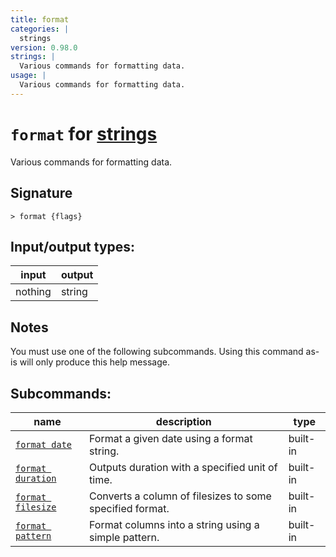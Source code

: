 ```yaml
---
title: format
categories: |
  strings
version: 0.98.0
strings: |
  Various commands for formatting data.
usage: |
  Various commands for formatting data.
---
```

<!-- This file is automatically generated. Please edit the command in https://github.com/nushell/nushell instead. -->

# `format` for [strings](/commands/categories/strings.md)

<div class='command-title'>Various commands for formatting data.</div>

## Signature

```> format {flags} ```


## Input/output types:

| input   | output |
| ------- | ------ |
| nothing | string |

## Notes
You must use one of the following subcommands. Using this command as-is will only produce this help message.

## Subcommands:

| name                                                   | description                                              | type     |
| ------------------------------------------------------ | -------------------------------------------------------- | -------- |
| [`format date`](/commands/docs/format_date.md)         | Format a given date using a format string.               | built-in |
| [`format duration`](/commands/docs/format_duration.md) | Outputs duration with a specified unit of time.          | built-in |
| [`format filesize`](/commands/docs/format_filesize.md) | Converts a column of filesizes to some specified format. | built-in |
| [`format pattern`](/commands/docs/format_pattern.md)   | Format columns into a string using a simple pattern.     | built-in |